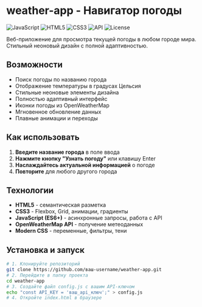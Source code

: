 # weather-app - Навигатор погоды

![JavaScript](https://img.shields.io/badge/JavaScript-ES6+-yellow.svg)
![HTML5](https://img.shields.io/badge/HTML5-HTML5-orange.svg)
![CSS3](https://img.shields.io/badge/CSS3-CSS3-blue.svg)
![API](https://img.shields.io/badge/API-OpenWeatherMap-green.svg)
![License](https://img.shields.io/badge/License-MIT-lightgrey.svg)

Веб-приложение для просмотра текущей погоды в любом городе мира. Стильный неоновый дизайн с полной адаптивностью.

## Возможности

- Поиск погоды по названию города
- Отображение температуры в градусах Цельсия
- Стильные неоновые элементы дизайна
- Полностью адаптивный интерфейс
- Иконки погоды из OpenWeatherMap
- Мгновенное обновление данных
- Плавные анимации и переходы

## Как использовать

1. **Введите название города** в поле ввода
2. **Нажмите кнопку "Узнать погоду"** или клавишу Enter
3. **Наслаждайтесь актуальной информацией** о погоде
4. **Повторите** для любого другого города

## Технологии

- **HTML5** - семантическая разметка
- **CSS3** - Flexbox, Grid, анимации, градиенты
- **JavaScript (ES6+)** - асинхронные запросы, работа с API
- **OpenWeatherMap API** - получение метеоданных
- **Modern CSS** - переменные, фильтры, тени

## Установка и запуск

```bash
# 1. Клонируйте репозиторий
git clone https://github.com/ваш-username/weather-app.git
# 2. Перейдите в папку проекта
cd weather-app
# 3. Создайте файл config.js с вашим API-ключом
echo "const API_KEY = 'ваш_api_ключ';" > config.js
# 4. Откройте index.html в браузере



